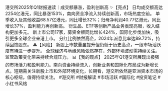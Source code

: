 港交所2025年Q1财报速读｜成交额暴涨，盈利创新高
✨【亮点】
日均成交额高达2254亿港元，同比暴涨153%，南向资金净流入持续创新高，市场热度空前。
单季收入及其他收益68.57亿港元，同比增长32%；归母净利润40.77亿港元，同比增长37%，盈利能力再创新高。
衍生品、ETF等创新产品业务表现亮眼，收入结构更加多元。
新上市公司17家，募资金额同比增长424%，国际化步伐加快，吸引更多全球企业来港上市。
分红比例依然高企，2024年派息比率达89.72%，持续回馈股东。
⚠️【风险】
新股上市数量虽提升但仍低于历史高点，一级市场活跃度有待进一步提升。
全球经济与地缘风险依然存在，外部环境波动需持续关注。
监管政策变化带来持续合规压力。
📊【我的观点】
2025年Q1港交所展现出极强的市场活力和盈利能力。南向资金持续流入，创新业务和国际化布局成为新增长点。短期需关注新股上市和外部环境变化，长期看，港交所依然是亚洲资本市场的核心枢纽，值得持续关注。
#港交所 #财报解读 #市场活跃 #国际化 #投资笔记 #小红书风格